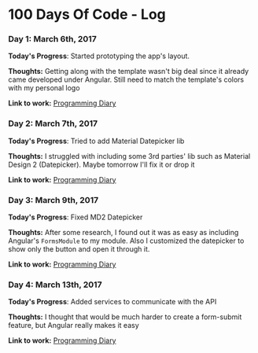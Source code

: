 # 100 Days Of Code - Log

### Day 1: March 6th, 2017

**Today's Progress**: Started prototyping the app's layout.

**Thoughts:** Getting along with the template wasn't big deal since it already came developed under Angular. Still need to match the template's colors with my personal logo

**Link to work:** [Programming Diary](https://github.com/rasouza/diary)

### Day 2: March 7th, 2017

**Today's Progress**: Tried to add Material Datepicker lib

**Thoughts:** I struggled with including some 3rd parties' lib such as Material Design 2 (Datepicker). Maybe tomorrow I'll fix it or drop it

**Link to work:** [Programming Diary](https://github.com/rasouza/diary)

### Day 3: March 9th, 2017

**Today's Progress**: Fixed MD2 Datepicker

**Thoughts:** After some research, I found out it was as easy as including Angular's `FormsModule` to my module. Also I customized the datepicker to show only the button and open it through it.

**Link to work:** [Programming Diary](https://github.com/rasouza/diary)

### Day 4: March 13th, 2017

**Today's Progress**: Added services to communicate with the API

**Thoughts:** I thought that would be much harder to create a form-submit feature, but Angular really makes it easy

**Link to work:** [Programming Diary](https://github.com/rasouza/diary)
